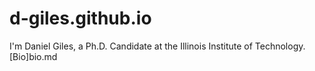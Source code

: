 # d-giles.github.io
I'm Daniel Giles, a Ph.D. Candidate at the Illinois Institute of Technology.
[Bio]bio.md
